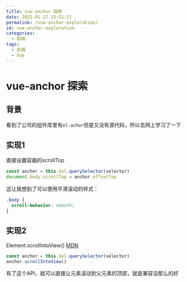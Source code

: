 ```yaml
---
title: vue-anchor 探索
date: 2022-01-27 15:51:21
permalink: /vue-anchor-exploration/
id: vue-anchor-exploration
categories:
  - 前端
tags:
  - 前端
  - Vue
---
```


# vue-anchor 探索

## 背景

看到了公司的组件库里有`el-achor`但是又没有源代码，所以去网上学习了一下

## 实现1

直接设置容器的scrollTop

```js
const anchor = this.$el.querySelector(selector)
document.body.scrollTop = anchor.offsetTop
```

这让我想到了可以使用平滑滚动的样式：

```css
.body {
  scroll-behavior: smooth;
}
```

## 实现2

Element.scrollIntoView() [MDN](https://developer.mozilla.org/zh-CN/docs/Web/API/Element/scrollIntoView)

```js
const anchor = this.$el.querySelector(selector)
anchor.scrollIntoView()
```

有了这个API，就可以直接让元素滚动到父元素的顶部，就是兼容没那么的好

